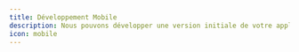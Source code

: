 ```yaml
---
title: Développement Mobile
description: Nous pouvons développer une version initiale de votre appli mobile. Notre stack mobile s'appuie sur Apache Cordova et Ionic.
icon: mobile
---
```

